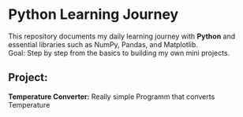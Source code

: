 # Python Learning Journey

This repository documents my daily learning journey with **Python** and essential libraries such as NumPy, Pandas, and Matplotlib.  
Goal: Step by step from the basics to building my own mini projects.

## Project:
  **Temperature Converter:** Really simple Programm that converts Temperature

